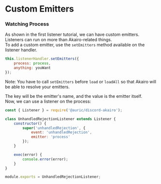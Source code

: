 # Custom Emitters

### Watching Process

As shown in the first listener tutorial, we can have custom emitters.  
Listeners can run on more than Akairo-related things.  
To add a custom emitter, use the `setEmitters` method available on the listener handler.  

```js
this.listenerHandler.setEmitters({
    process: process,
    anything: youWant
});
```

Note: You have to call `setEmitters` before `load` or `loadAll` so that Akairo will be able to resolve your emitters.

The key will be the emitter's name, and the value is the emitter itself.  
Now, we can use a listener on the process:  

```js
const { Listener } = require('@auric/discord-akairo');

class UnhandledRejectionListener extends Listener {
    constructor() {
        super('unhandledRejection', {
            event: 'unhandledRejection',
            emitter: 'process'
        });
    }

    exec(error) {
        console.error(error);
    }
}

module.exports = UnhandledRejectionListener;
```
